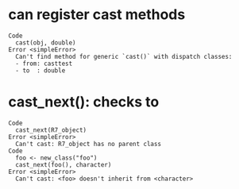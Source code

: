 # can register cast methods

    Code
      cast(obj, double)
    Error <simpleError>
      Can't find method for generic `cast()` with dispatch classes:
      - from: casttest
      - to  : double

# cast_next(): checks to

    Code
      cast_next(R7_object)
    Error <simpleError>
      Can't cast: R7_object has no parent class
    Code
      foo <- new_class("foo")
      cast_next(foo(), character)
    Error <simpleError>
      Can't cast: <foo> doesn't inherit from <character>

